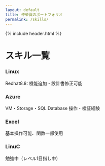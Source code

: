 ```yaml
---
layout: default
title: 仲榮眞のポートフォリオ
permalink: /skills/
---
```

{% include header.html %}

# スキル一覧

<div class="skills-container">

<!-- インフラ / クラウド -->
<div class="skill-card">
  <i class="fas fa-server fa-2x"></i>
  <h3>Linux</h3>
  <p>Redhat8.8: 機能追加・設計書修正可能</p>
</div>

<div class="skill-card">
  <i class="fas fa-cloud fa-2x"></i>
  <h3>Azure</h3>
  <p>VM・Storage・SQL Database 操作・検証経験</p>
</div>

<!-- データ / オフィス -->
<div class="skill-card">
  <i class="fas fa-table fa-2x"></i>
  <h3>Excel</h3>
  <p>基本操作可能、関数一部使用</p>
</div>

<div class="skill-card">
  <i class="fas fa-book fa-2x"></i>
  <h3>LinuC</h3>
  <p>勉強中（レベル1目指し中）</p>
</div>

</div>

